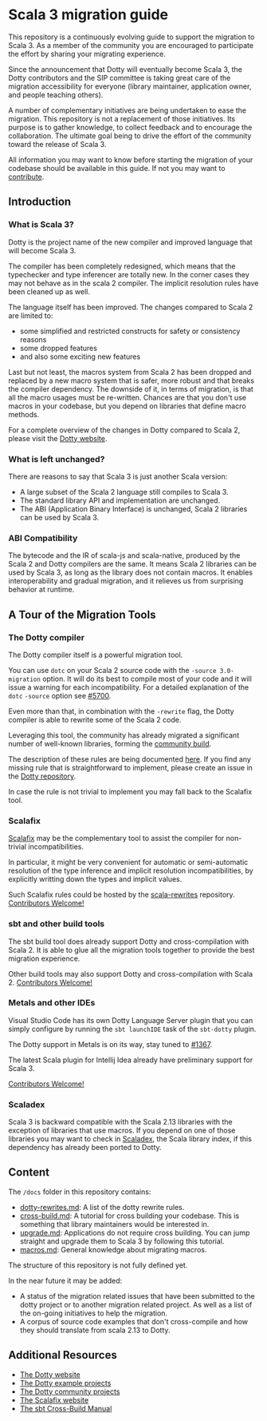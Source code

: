 # Scala 3 migration guide

This repository is a continuously evolving guide to support the migration to Scala 3. As a member of the community you are encouraged to participate the effort by sharing your migrating experience.

Since the announcement that Dotty will eventually become Scala 3, the Dotty contributors and the SIP committee is taking great care of the migration accessibility for everyone (library maintainer, application owner, and people teaching others).

A number of complementary initiatives are being undertaken to ease the migration. This repository is not a replacement of those initiatives. Its purpose is to gather knowledge, to collect feedback and to encourage the collaboration. The ultimate goal being to drive the effort of the community toward the release of Scala 3.

All information you may want to know before starting the migration of your codebase should be available in this guide. If not you may want to [contribute](CONTRIBUTING.md).

## Introduction

### What is Scala 3?

Dotty is the project name of the new compiler and improved language that will become Scala 3. 

The compiler has been completely redesigned, which means that the typechecker and type inferencer are totally new. In the corner cases they may not behave as in the scala 2 compiler. The implicit resolution rules have been cleaned up as well.

The language itself has been improved. The changes compared to Scala 2 are limited to:
- some simplified and restricted constructs for safety or consistency reasons
- some dropped features
- and also some exciting new features

Last but not least, the macros system from Scala 2 has been dropped and replaced by a new macro system that is safer, more robust and that breaks the compiler dependency. The downside of it, in terms of migration, is that all the macro usages must be re-written. Chances are that you don't use macros in your codebase, but you depend on libraries that define macro methods.

For a complete overview of the changes in Dotty compared to Scala 2, please visit the [Dotty website](https://dotty.epfl.ch/docs/reference/metaprogramming/toc.html).

### What is left unchanged?

There are reasons to say that Scala 3 is just another Scala version:
- A large subset of the Scala 2 language still compiles to Scala 3.
- The standard library API and implementation are unchanged.
- The ABI (Application Binary Interface) is unchanged, Scala 2 libraries can be used by Scala 3. 

### ABI Compatibility

The bytecode and the IR of scala-js and scala-native, produced by the Scala 2 and Dotty compilers are the same.
It means Scala 2 libraries can be used by Scala 3, as long as the library does not contain macros.
It enables interoperability and gradual migration, and it relieves us from surprising behavior at runtime.

## A Tour of the Migration Tools

### The Dotty compiler

The Dotty compiler itself is a powerful migration tool.

You can use `dotc` on your Scala 2 source code with the `-source 3.0-migration` option. It will do its best to compile most of your code and it will issue a warning for each incompatibility. For a detailed explanation of the `dotc` `-source` option see [#5700](https://github.com/lampepfl/dotty/pull/8700).

Even more than that, in combination with the `-rewrite` flag, the Dotty compiler is able to rewrite some of the Scala 2 code.

Leveraging this tool, the community has already migrated a significant number of well-known libraries, forming the [community build](https://github.com/lampepfl/dotty/tree/master/community-build/community-projects).

The description of these rules are being documented [here](docs/dotty-rewrites.md). If you find any missing rule that is straightforward to implement, please create an issue in the [Dotty repository](https://github.com/lampepfl/dotty).

In case the rule is not trivial to implement you may fall back to the Scalafix tool.

### Scalafix

[Scalafix](https://scalacenter.github.io/scalafix/docs/users/installation.html) may be the complementary tool to assist the compiler for non-trivial incompatibilities.

In particular, it might be very convenient for automatic or semi-automatic resolution of the type inference and implicit resolution incompatibilities, by explicitly writting down the types and implicit values.

Such Scalafix rules could be hosted by the [scala-rewrites](https://github.com/scala/scala-rewrites) repository. [Contributors Welcome!](CONTRIBUTING.md)

### sbt and other build tools

The sbt build tool does already support Dotty and cross-compilation with Scala 2. It is able to glue all the migration tools together to provide the best migration experience.

Other build tools may also support Dotty and cross-compilation with Scala 2. [Contributors Welcome!](CONTRIBUTING.md)

### Metals and other IDEs

Visual Studio Code has its own Dotty Language Server plugin that you can simply configure by running the `sbt launchIDE` task of the `sbt-dotty` plugin.

The Dotty support in Metals is on its way, stay tuned to [#1367](https://github.com/scalameta/metals/issues/1367).

The latest Scala plugin for Intellij Idea already have preliminary support for Scala 3.

[Contributors Welcome!](CONTRIBUTING.md)

### Scaladex

Scala 3 is backward compatible with the Scala 2.13 libraries with the exception of libraries that use macros. If you depend on one of those libraries you may want to check in [Scaladex](https://index.scala-lang.org/), the Scala library index, if this dependency has already been ported to Dotty.

## Content

The `/docs` folder in this repository contains:
- [dotty-rewrites.md](docs/dotty-rewrites.md): A list of the dotty rewrite rules.
- [cross-build.md](docs/cross-build.md): A tutorial for cross building your codebase. This is something that library maintainers would be interested in.
- [upgrade.md](docs/upgrade.md): Applications do not require cross building. You can jump straight and upgrade them to Scala 3 by following this tutorial.
- [macros.md](docs/macros.md): General knowledge about migrating macros.

The structure of this repository is not fully defined yet.

In the near future it may be added:
- A status of the migration related issues that have been submitted to the dotty project or to another migration related project. As well as a list of the on-going initiatives to help the migration.
- A corpus of source code examples that don't cross-compile and how they should translate from scala 2.13 to Dotty.

## Additional Resources

- [The Dotty website](https://dotty.epfl.ch/)
- [The Dotty example projects](https://github.com/lampepfl/dotty-example-project#getting-your-project-to-compile-with-dotty)
- [The Dotty community projects](https://github.com/lampepfl/dotty/tree/master/community-build/community-projects)
- [The Scalafix website](https://scalacenter.github.io/scalafix/)
- [The sbt Cross-Build Manual](https://www.scala-sbt.org/1.x/docs/Cross-Build.html)
